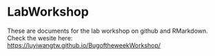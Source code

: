 # LabWorkshop
These are documents for the lab workshop on github and RMarkdown.
Check the wesite here: https://luyiwangtw.github.io/BugoftheweekWorkshop/
